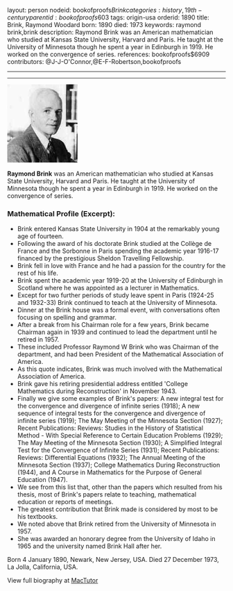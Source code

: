 layout: person
nodeid: bookofproofs$Brink
categories: history,19th-century
parentid: bookofproofs$603
tags: origin-usa
orderid: 1890
title: Brink, Raymond Woodard
born: 1890
died: 1973
keywords: raymond brink,brink
description: Raymond Brink was an American mathematician who studied at Kansas State University, Harvard and Paris. He taught at the University of Minnesota though he spent a year in Edinburgh in 1919. He worked on the convergence of series.
references: bookofproofs$6909
contributors: @J-J-O'Connor,@E-F-Robertson,bookofproofs

---



---

![Brink.jpg](https://github.com/bookofproofs/bookofproofs.github.io/blob/main/_sources/_assets/images/portraits/Brink.jpg?raw=true)

**Raymond Brink** was an American mathematician who studied at Kansas State University, Harvard and Paris. He taught at the University of Minnesota though he spent a year in Edinburgh in 1919. He worked on the convergence of series.

### Mathematical Profile (Excerpt):
* Brink entered Kansas State University in 1904 at the remarkably young age of fourteen.
* Following the award of his doctorate Brink studied at the Collège de France and the Sorbonne in Paris spending the academic year 1916-17 financed by the prestigious Sheldon Travelling Fellowship.
* Brink fell in love with France and he had a passion for the country for the rest of his life.
* Brink spent the academic year 1919-20 at the University of Edinburgh in Scotland where he was appointed as a lecturer in Mathematics.
* Except for two further periods of study leave spent in Paris (1924-25 and 1932-33) Brink continued to teach at the University of Minnesota.
* Dinner at the Brink house was a formal event, with conversations often focusing on spelling and grammar.
* After a break from his Chairman role for a few years, Brink became Chairman again in 1939 and continued to lead the department until he retired in 1957.
* These included Professor Raymond W Brink who was Chairman of the department, and had been President of the Mathematical Association of America.
* As this quote indicates, Brink was much involved with the Mathematical Association of America.
* Brink gave his retiring presidential address entitled 'College Mathematics during Reconstruction' in November 1943.
* Finally we give some examples of Brink's papers: A new integral test for the convergence and divergence of infinite series (1918); A new sequence of integral tests for the convergence and divergence of infinite series (1919); The May Meeting of the Minnesota Section (1927); Recent Publications: Reviews: Studies in the History of Statistical Method - With Special Reference to Certain Education Problems (1929); The May Meeting of the Minnesota Section (1930); A Simplified Integral Test for the Convergence of Infinite Series (1931); Recent Publications: Reviews: Differential Equations (1932); The Annual Meeting of the Minnesota Section (1937); College Mathematics During Reconstruction (1944), and A Course in Mathematics for the Purpose of General Education (1947).
* We see from this list that, other than the papers which resulted from his thesis, most of Brink's papers relate to teaching, mathematical education or reports of meetings.
* The greatest contribution that Brink made is considered by most to be his textbooks.
* We noted above that Brink retired from the University of Minnesota in 1957.
* She was awarded an honorary degree from the University of Idaho in 1965 and the university named Brink Hall after her.

Born 4 January 1890, Newark, New Jersey, USA. Died 27 December 1973, La Jolla, California, USA.

View full biography at [MacTutor](https://mathshistory.st-andrews.ac.uk/Biographies/Brink/)
